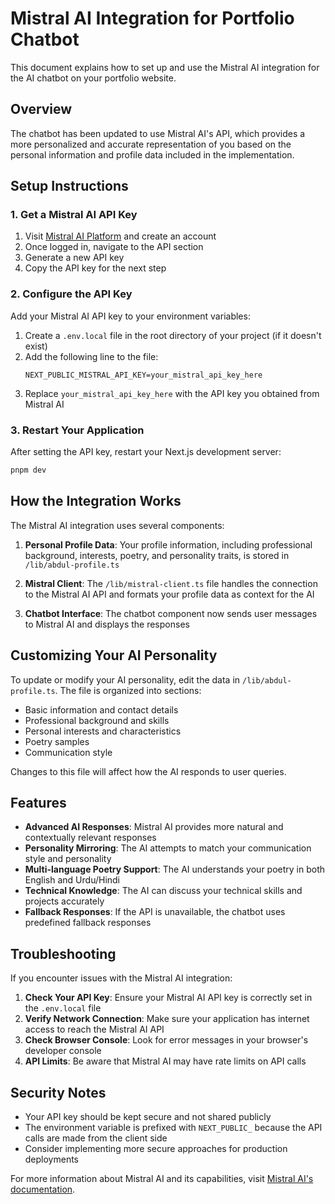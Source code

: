 # Mistral AI Integration for Portfolio Chatbot

This document explains how to set up and use the Mistral AI integration for the AI chatbot on your portfolio website.

## Overview

The chatbot has been updated to use Mistral AI's API, which provides a more personalized and accurate representation of you based on the personal information and profile data included in the implementation.

## Setup Instructions

### 1. Get a Mistral AI API Key

1. Visit [Mistral AI Platform](https://console.mistral.ai/) and create an account
2. Once logged in, navigate to the API section
3. Generate a new API key
4. Copy the API key for the next step

### 2. Configure the API Key

Add your Mistral AI API key to your environment variables:

1. Create a `.env.local` file in the root directory of your project (if it doesn't exist)
2. Add the following line to the file:
   ```
   NEXT_PUBLIC_MISTRAL_API_KEY=your_mistral_api_key_here
   ```
3. Replace `your_mistral_api_key_here` with the API key you obtained from Mistral AI

### 3. Restart Your Application

After setting the API key, restart your Next.js development server:

```bash
pnpm dev
```

## How the Integration Works

The Mistral AI integration uses several components:

1. **Personal Profile Data**: Your profile information, including professional background, interests, poetry, and personality traits, is stored in `/lib/abdul-profile.ts`

2. **Mistral Client**: The `/lib/mistral-client.ts` file handles the connection to the Mistral AI API and formats your profile data as context for the AI

3. **Chatbot Interface**: The chatbot component now sends user messages to Mistral AI and displays the responses

## Customizing Your AI Personality

To update or modify your AI personality, edit the data in `/lib/abdul-profile.ts`. The file is organized into sections:

- Basic information and contact details
- Professional background and skills
- Personal interests and characteristics
- Poetry samples
- Communication style

Changes to this file will affect how the AI responds to user queries.

## Features

- **Advanced AI Responses**: Mistral AI provides more natural and contextually relevant responses
- **Personality Mirroring**: The AI attempts to match your communication style and personality
- **Multi-language Poetry Support**: The AI understands your poetry in both English and Urdu/Hindi
- **Technical Knowledge**: The AI can discuss your technical skills and projects accurately
- **Fallback Responses**: If the API is unavailable, the chatbot uses predefined fallback responses

## Troubleshooting

If you encounter issues with the Mistral AI integration:

1. **Check Your API Key**: Ensure your Mistral AI API key is correctly set in the `.env.local` file
2. **Verify Network Connection**: Make sure your application has internet access to reach the Mistral AI API
3. **Check Browser Console**: Look for error messages in your browser's developer console
4. **API Limits**: Be aware that Mistral AI may have rate limits on API calls

## Security Notes

- Your API key should be kept secure and not shared publicly
- The environment variable is prefixed with `NEXT_PUBLIC_` because the API calls are made from the client side
- Consider implementing more secure approaches for production deployments

For more information about Mistral AI and its capabilities, visit [Mistral AI's documentation](https://docs.mistral.ai/).
